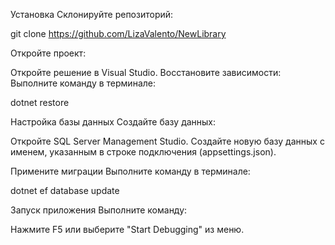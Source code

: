 Установка
Склонируйте репозиторий:

git clone https://github.com/LizaValento/NewLibrary

Откройте проект:

Откройте решение в Visual Studio.
Восстановите зависимости: Выполните команду в терминале:

dotnet restore

Настройка базы данных
Создайте базу данных:

Откройте SQL Server Management Studio.
Создайте новую базу данных с именем, указанным в строке подключения (appsettings.json).

Примените миграции
Выполните команду в терминале:

dotnet ef database update

Запуск приложения
Выполните команду:

Нажмите F5 или выберите "Start Debugging" из меню.
